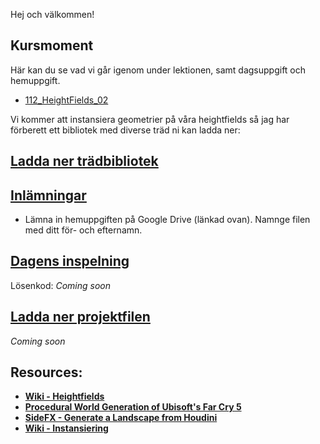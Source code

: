 Hej och välkommen!

## Kursmoment
Här kan du se vad vi går igenom under lektionen, samt dagsuppgift och hemuppgift.

* [112_HeightFields_02](https://github.com/Studio-Konkret/Technical-Direction/tree/main/Kursmoment/112_Heightfields_02)

Vi kommer att instansiera geometrier på våra heightfields så jag har förberett ett bibliotek med diverse träd ni kan ladda ner:

## [Ladda ner trädbibliotek](https://drive.google.com/file/d/1UMm2ZfD_DKQj8UKJHL8dIHVmO4Zr70EK/view?usp=sharing)

## [Inlämningar](https://drive.google.com/drive/folders/1Xtav1vNc5xot-4UZH8K4UncOpoASECVR?usp=sharing)

- Lämna in hemuppgiften på Google Drive (länkad ovan). Namnge filen med ditt för- och efternamn.

## [Dagens inspelning](https://zoom.us/rec/share/QaPRWFD93QZRkdduEKGMYBgT3iX8MamLLG7XlZVG-OvjOyxd9LTUG-0zzC9PXks.UjbqSP-ThIV79hA7)

Lösenkod: *Coming soon*

## <a href="https://raw.githubusercontent.com/Studio-Konkret/Technical-Direction/main/Nackademin/T3D24/Houdini%20och%20Procedurella%20Milj%C3%B6er%201/DAG_11/DAG_11.rar" target="_blank">Ladda ner projektfilen</a>

*Coming soon*

## Resources:
- [**Wiki - Heightfields**](https://github.com/Studio-Konkret/Technical-Direction/wiki/HeightFields)
- [**Procedural World Generation of Ubisoft's Far Cry 5**](https://vimeo.com/273986776)
- [**SideFX - Generate a Landscape from Houdini**](https://www.sidefx.com/docs/houdini/unreal/landscape/generate.html)
- [**Wiki - Instansiering**](https://github.com/Studio-Konkret/Technical-Direction/wiki/Instansiering)
